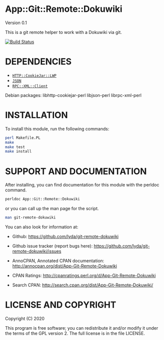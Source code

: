 # App::Git::Remote::Dokuwiki

Version 0.1

This is a git remote helper to work with a Dokuwiki via git.

[![Build Status](https://travis-ci.com/lyda/git-remote-dokuwiki.svg?branch=master)](https://travis-ci.com/lyda/git-remote-dokuwiki)

# DEPENDENCIES

  * [`HTTP::CookieJar::LWP`](https://metacpan.org/pod/HTTP::CookieJar::LWP)
  * [`JSON`](https://metacpan.org/pod/JSON)
  * [`RPC::XML::Client`](https://metacpan.org/pod/RPC::XML::Client)

Debian packages: libhttp-cookiejar-perl libjson-perl librpc-xml-perl

# INSTALLATION

To install this module, run the following commands:

```bash
perl Makefile.PL
make
make test
make install
```

# SUPPORT AND DOCUMENTATION

After installing, you can find documentation for this module with the
perldoc command.

```bash
perldoc App::Git::Remote::Dokuwiki
```

or you can call up the man page for the script.

```bash
man git-remote-dokuwiki
```

You can also look for information at:

  * Github:
    https://github.com/lyda/git-remote-dokuwiki

  * Github issue tracker (report bugs here):
    https://github.com/lyda/git-remote-dokuwiki/issues

  * AnnoCPAN, Annotated CPAN documentation:
    http://annocpan.org/dist/App-Git-Remote-Dokuwiki

  * CPAN Ratings:
    http://cpanratings.perl.org/d/App-Git-Remote-Dokuwiki

  * Search CPAN:
    http://search.cpan.org/dist/App-Git-Remote-Dokuwiki/


# LICENSE AND COPYRIGHT

Copyright (C) 2020 <Kevin Lyda>

This program is free software; you can redistribute it and/or modify it
under the terms of the GPL version 2. The full license is in the file
LICENSE.
